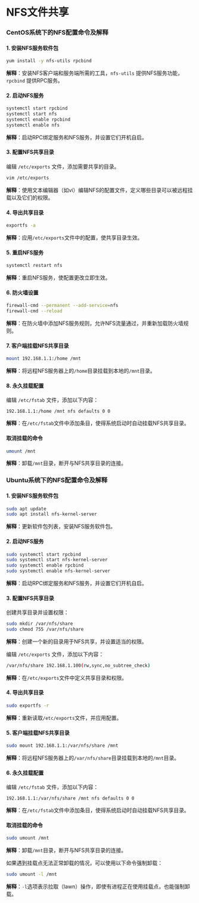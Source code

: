 # NFS文件共享


### CentOS系统下的NFS配置命令及解释

#### 1. 安装NFS服务软件包

```bash
yum install -y nfs-utils rpcbind
```

**解释**：安装NFS客户端和服务端所需的工具，`nfs-utils` 提供NFS服务功能，`rpcbind` 提供RPC服务。

#### 2. 启动NFS服务

```bash
systemctl start rpcbind
systemctl start nfs
systemctl enable rpcbind
systemctl enable nfs
```

**解释**：启动RPC绑定服务和NFS服务，并设置它们开机自启。

#### 3. 配置NFS共享目录

编辑 `/etc/exports` 文件，添加需要共享的目录。

```bash
vim /etc/exports
```

**解释**：使用文本编辑器（如vi）编辑NFS的配置文件，定义哪些目录可以被远程挂载以及它们的权限。

#### 4. 导出共享目录

```bash
exportfs -a
```

**解释**：应用`/etc/exports`文件中的配置，使共享目录生效。

#### 5. 重启NFS服务

```bash
systemctl restart nfs
```

**解释**：重启NFS服务，使配置更改立即生效。

#### 6. 防火墙设置

```bash
firewall-cmd --permanent --add-service=nfs
firewall-cmd --reload
```

**解释**：在防火墙中添加NFS服务规则，允许NFS流量通过，并重新加载防火墙规则。

#### 7. 客户端挂载NFS共享目录

```bash
mount 192.168.1.1:/home /mnt
```

**解释**：将远程NFS服务器上的`/home`目录挂载到本地的`/mnt`目录。

#### 8. 永久挂载配置

编辑 `/etc/fstab` 文件，添加以下内容：

```plaintext
192.168.1.1:/home /mnt nfs defaults 0 0
```

**解释**：在`/etc/fstab`文件中添加条目，使得系统启动时自动挂载NFS共享目录。

#### 取消挂载的命令

```bash
umount /mnt
```

**解释**：卸载`/mnt`目录，断开与NFS共享目录的连接。

### Ubuntu系统下的NFS配置命令及解释

#### 1. 安装NFS服务软件包

```bash
sudo apt update
sudo apt install nfs-kernel-server
```

**解释**：更新软件包列表，安装NFS服务软件包。

#### 2. 启动NFS服务

```bash
sudo systemctl start rpcbind
sudo systemctl start nfs-kernel-server
sudo systemctl enable rpcbind
sudo systemctl enable nfs-kernel-server
```

**解释**：启动RPC绑定服务和NFS服务，并设置它们开机自启。

#### 3. 配置NFS共享目录

创建共享目录并设置权限：

```bash
sudo mkdir /var/nfs/share
sudo chmod 755 /var/nfs/share
```

**解释**：创建一个新的目录用于NFS共享，并设置适当的权限。

编辑 `/etc/exports` 文件，添加以下内容：

```bash
/var/nfs/share 192.168.1.100(rw,sync,no_subtree_check)
```

**解释**：在`/etc/exports`文件中定义共享目录和权限。

#### 4. 导出共享目录

```bash
sudo exportfs -r
```

**解释**：重新读取`/etc/exports`文件，并应用配置。

#### 5. 客户端挂载NFS共享目录

```bash
sudo mount 192.168.1.1:/var/nfs/share /mnt
```

**解释**：将远程NFS服务器上的`/var/nfs/share`目录挂载到本地的`/mnt`目录。

#### 6. 永久挂载配置

编辑 `/etc/fstab` 文件，添加以下内容：

```plaintext
192.168.1.1:/var/nfs/share /mnt nfs defaults 0 0
```

**解释**：在`/etc/fstab`文件中添加条目，使得系统启动时自动挂载NFS共享目录。

#### 取消挂载的命令

```bash
sudo umount /mnt
```

**解释**：卸载`/mnt`目录，断开与NFS共享目录的连接。

如果遇到挂载点无法正常卸载的情况，可以使用以下命令强制卸载：

```bash
sudo umount -l /mnt
```

**解释**：`-l`选项表示拉取（lawn）操作，即使有进程正在使用挂载点，也能强制卸载。
